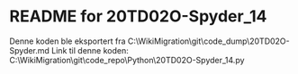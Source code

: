 # README for 20TD02O-Spyder_14
Denne koden ble eksportert fra C:\WikiMigration\git\code_dump\20TD02O-Spyder.md
Link til denne koden: C:\WikiMigration\git\code_repo\Python\20TD02O-Spyder_14.py
